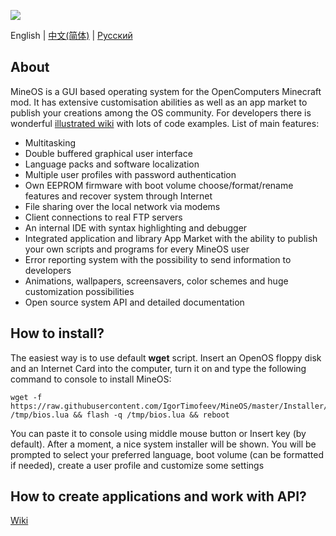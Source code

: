 ![](https://i.imgur.com/Ki5bX0I.gif)

English | [中文(简体)](https://github.com/IgorTimofeev/MineOS/blob/master/README-zh_CN.md) | [Русский](https://github.com/IgorTimofeev/MineOS/blob/master/README-ru_RU.md)

## About

MineOS is a GUI based operating system for the OpenComputers Minecraft mod. It has extensive customisation abilities as well as an app market to publish your creations among the OS community. For developers there is wonderful [illustrated wiki](https://github.com/IgorTimofeev/MineOS/wiki) with lots of code examples. List of main features:

-   Multitasking
-   Double buffered graphical user interface
-   Language packs and software localization
-   Multiple user profiles with password authentication
-   Own EEPROM firmware with boot volume choose/format/rename features and recover system through Internet
-   File sharing over the local network via modems
-   Client connections to real FTP servers
-   An internal IDE with syntax highlighting and debugger 
-   Integrated application and library App Market with the ability to publish your own scripts and programs for every MineOS user
-   Error reporting system with the possibility to send information to developers
-   Animations, wallpapers, screensavers, color schemes and huge customization possibilities
-   Open source system API and detailed documentation

## How to install?

The easiest way is to use default **wget** script. Insert an OpenOS floppy disk and an Internet Card into the computer, turn it on and type the following command to console to install MineOS:

	wget -f https://raw.githubusercontent.com/IgorTimofeev/MineOS/master/Installer/BIOS.lua /tmp/bios.lua && flash -q /tmp/bios.lua && reboot

You can paste it to console using middle mouse button or Insert key (by default). After a moment, a nice system installer will be shown. You will be prompted to select your preferred language, boot volume (can be formatted if needed), create a user profile and customize some settings

## How to create applications and work with API?

[Wiki](https://github.com/IgorTimofeev/MineOS/wiki)
